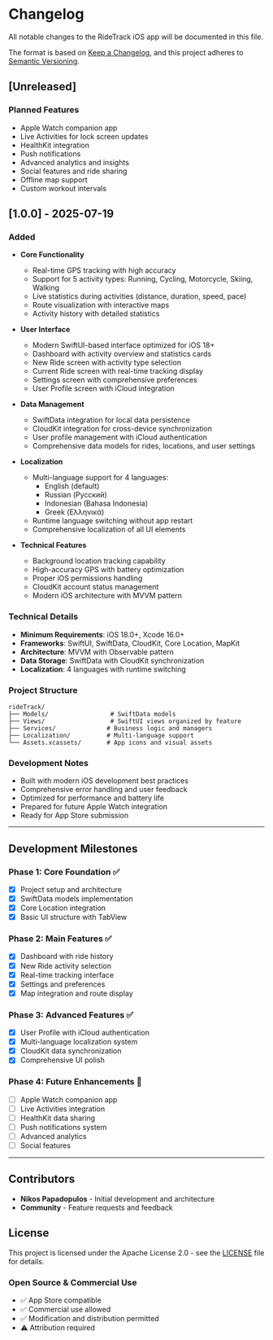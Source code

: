 # Changelog

All notable changes to the RideTrack iOS app will be documented in this file.

The format is based on [Keep a Changelog](https://keepachangelog.com/en/1.0.0/),
and this project adheres to [Semantic Versioning](https://semver.org/spec/v2.0.0.html).

## [Unreleased]

### Planned Features
- Apple Watch companion app
- Live Activities for lock screen updates
- HealthKit integration
- Push notifications
- Advanced analytics and insights
- Social features and ride sharing
- Offline map support
- Custom workout intervals

## [1.0.0] - 2025-07-19

### Added
- **Core Functionality**
  - Real-time GPS tracking with high accuracy
  - Support for 5 activity types: Running, Cycling, Motorcycle, Skiing, Walking
  - Live statistics during activities (distance, duration, speed, pace)
  - Route visualization with interactive maps
  - Activity history with detailed statistics

- **User Interface**
  - Modern SwiftUI-based interface optimized for iOS 18+
  - Dashboard with activity overview and statistics cards
  - New Ride screen with activity type selection
  - Current Ride screen with real-time tracking display
  - Settings screen with comprehensive preferences
  - User Profile screen with iCloud integration

- **Data Management**
  - SwiftData integration for local data persistence
  - CloudKit integration for cross-device synchronization
  - User profile management with iCloud authentication
  - Comprehensive data models for rides, locations, and user settings

- **Localization**
  - Multi-language support for 4 languages:
    - English (default)
    - Russian (Русский)
    - Indonesian (Bahasa Indonesia)
    - Greek (Ελληνικά)
  - Runtime language switching without app restart
  - Comprehensive localization of all UI elements

- **Technical Features**
  - Background location tracking capability
  - High-accuracy GPS with battery optimization
  - Proper iOS permissions handling
  - CloudKit account status management
  - Modern iOS architecture with MVVM pattern

### Technical Details
- **Minimum Requirements**: iOS 18.0+, Xcode 16.0+
- **Frameworks**: SwiftUI, SwiftData, CloudKit, Core Location, MapKit
- **Architecture**: MVVM with Observable pattern
- **Data Storage**: SwiftData with CloudKit synchronization
- **Localization**: 4 languages with runtime switching

### Project Structure
```
rideTrack/
├── Models/                 # SwiftData models
├── Views/                  # SwiftUI views organized by feature
├── Services/              # Business logic and managers
├── Localization/          # Multi-language support
└── Assets.xcassets/       # App icons and visual assets
```

### Development Notes
- Built with modern iOS development best practices
- Comprehensive error handling and user feedback
- Optimized for performance and battery life
- Prepared for future Apple Watch integration
- Ready for App Store submission

---

## Development Milestones

### Phase 1: Core Foundation ✅
- [x] Project setup and architecture
- [x] SwiftData models implementation
- [x] Core Location integration
- [x] Basic UI structure with TabView

### Phase 2: Main Features ✅
- [x] Dashboard with ride history
- [x] New Ride activity selection
- [x] Real-time tracking interface
- [x] Settings and preferences
- [x] Map integration and route display

### Phase 3: Advanced Features ✅
- [x] User Profile with iCloud authentication
- [x] Multi-language localization system
- [x] CloudKit data synchronization
- [x] Comprehensive UI polish

### Phase 4: Future Enhancements 🔄
- [ ] Apple Watch companion app
- [ ] Live Activities integration
- [ ] HealthKit data sharing
- [ ] Push notifications system
- [ ] Advanced analytics
- [ ] Social features

---

## Contributors

- **Nikos Papadopulos** - Initial development and architecture
- **Community** - Feature requests and feedback

## License

This project is licensed under the Apache License 2.0 - see the [LICENSE](LICENSE) file for details.

### Open Source & Commercial Use
- ✅ App Store compatible
- ✅ Commercial use allowed
- ✅ Modification and distribution permitted
- ⚠️ Attribution required